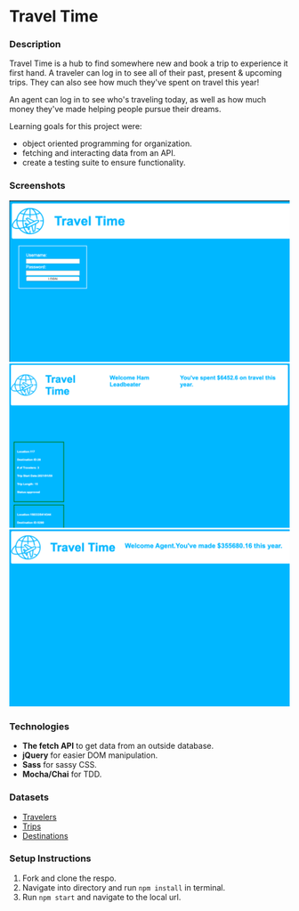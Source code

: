 # Travel Time

### Description

Travel Time is a hub to find somewhere new and book a trip to experience it first hand.  A traveler can log in to see all of their past, present & upcoming trips. They can also see how much they've spent on travel this year!

 An agent can log in to see who's traveling today, as well as how much money they've made helping people pursue their dreams.

 Learning goals for this project were:
  * object oriented programming for organization.
  * fetching and interacting data from an API.
  * create a testing suite to ensure functionality.

### Screenshots
![Load Page](https://github.com/Karlfunhouse/travel-time/blob/master/load-page.png?raw=true)
![User Login](https://github.com/Karlfunhouse/travel-time/blob/master/traveler-login.png?raw=true)
![Agent Login](https://github.com/Karlfunhouse/travel-time/blob/master/agent-login.png?raw=true)

### Technologies
* **The fetch API** to get data from an outside database.
* **jQuery** for easier DOM manipulation.
* **Sass** for sassy CSS.
* **Mocha/Chai** for TDD.

### Datasets
* [Travelers](https://fe-apps.herokuapp.com/api/v1/travel-tracker/1911/travelers/travelers)
* [Trips](https://fe-apps.herokuapp.com/api/v1/travel-tracker/1911/trips/trips)
* [Destinations](https://fe-apps.herokuapp.com/api/v1/travel-tracker/1911/destinations/destinations)

### Setup Instructions
1. Fork and clone the respo.
2. Navigate into directory and run `npm install` in terminal.
3. Run `npm start` and navigate to the local url.
